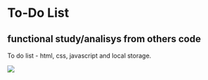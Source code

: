 # To-Do List
## functional study/analisys from others code
To do list - html, css, javascript and local storage.

![](Images/todo-desktop-1.jpg)
